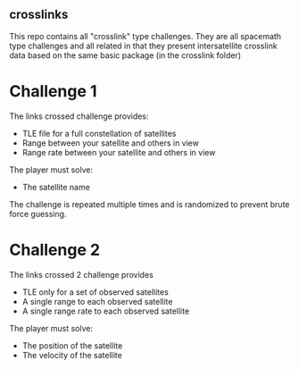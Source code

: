 crosslinks
--------------


This repo contains all "crosslink" type challenges. They are all spacemath type challenges and all related in that they present intersatellite crosslink data based on the same basic package (in the crosslink folder)

Challenge 1
================
The links crossed challenge provides:

- TLE file for a full constellation of satellites
- Range between your satellite and others in view
- Range rate between your satellite and others in view

The player must solve:

- The satellite name

The challenge is repeated multiple times and is randomized to prevent brute force guessing.

Challenge 2
==============
The links crossed 2 challenge provides
- TLE only for a set of observed satellites
- A single range to each observed satellite
- A single range rate to each observed satellite

The player must solve:
- The position of the satellite
- The velocity of the satellite

